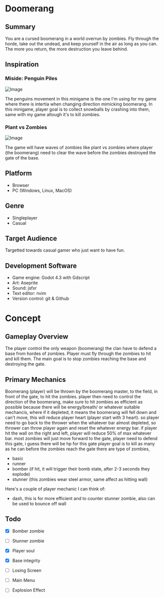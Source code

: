 # Doomerang
## Summary
You are a cursed boomerang in a world overrun by zombies. Fly through the horde, take out the undead, and keep yourself in the air as long as you can. The more you return, the more destruction you leave behind.

## Inspiration
### Miside: Penguin Piles
![Image](https://github.com/user-attachments/assets/c3b2ea1f-b3f0-4378-b7c2-ac0a5eea2e79)

The penguins movement in this minigame is the one I'm using for my game where there is intertia when changing direction mimicking boomerang.
In this minigame, player goal is to collect snowballs by crashing into them, same with my game altough it's to kill zombies.

### Plant vs Zombies
![Image](https://github.com/user-attachments/assets/63d7b22c-cdb3-4398-916e-38ce40e6360c)

The game will have waves of zombies like plant vs zombies where player (the boomerang) need to clear the wave before the zombies destroyed the gate of the base.

## Platform
- Browser
- PC (Windows, Linux, MacOS)

## Genre
- Singleplayer
- Casual

## Target Audience
Targetted towards casual gamer who just want to have fun.

## Development Software
- Game engine: Godot 4.3 with Gdscript
- Art: Aseprite
- Sound: jsfxr
- Text editor: nvim
- Version control: git & Github


# Concept
## Gameplay Overview
The player control the only weapon (boomerang) the clan have to defend a base from hordes of zombies. Player must fly through the zombies to hit and kill them. The main goal is to stop zombies reaching the base and destroying the gate.


## Primary Mechanics
Boomerang (player) will be thrown by the boomerang master, to the field, in front of the gate, to hit the zombies.
player then need to control the direction of the boomerang, make sure to hit zombies as efficient as possible because
there will be energy/breath/ or whatever suitable mechancis, where if it depleted, it means the boomerang will fell down
and can't move, this will reduce player heart (player start with 3 heart). so player need to go back to the thrower when the whatever bar
almost depleted, so thrower can throw player again and reset the whatever energy bar.
if player hit the wall on the right and left, player will reduce 50% of max whatever bar.
most zombies will just move forward to the gate, player need to defend this gate, i guess there will be hp for this gate
player goal is to kill as many as he can before the zombies reach the gate
there are type of zombies, 
- basic
- runner
- bomber (if hit, it will trigger their bomb state, after 2-3 seconds they explode)
- stunner (this zombies wear steel armor, same affect as hitting wall)

Here's a couple of player mechanic I can think of:
- dash, this is for more efficient and to counter stunner zombie, also can be used to bounce off wall


## Todo
- [x] Bomber zombie
- [ ] Stunner zombie
- [x] Player soul
- [x] Base integrity
- [ ] Losing Screen
- [ ] Main Menu
- [ ] Explosion Effect


